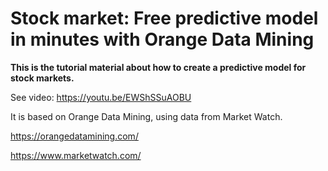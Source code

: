 <h1>Stock market: Free predictive model in minutes with Orange Data Mining </h1>

<b>This is the tutorial material about how to create a predictive model for stock markets.</b>

See video: https://youtu.be/EWShSSuAOBU

It is based on Orange Data Mining, using data from Market Watch.

https://orangedatamining.com/

https://www.marketwatch.com/
